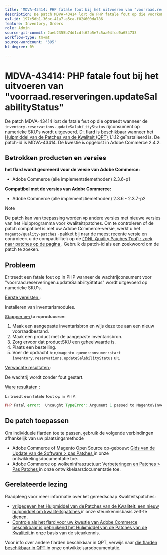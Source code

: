 ```yaml
---
title: 'MDVA-43414: PHP fatale fout bij het uitvoeren van "voorraad.reserveringen.updateSalabilityStatus"'
description: De patch MDVA-43414 lost de PHP fatale fout op die voorkomt wanneer het runnen van de ` voorraad.reserveringen.updateSalabilityStatus' rijconsument op numerieke SKUs. Deze patch is beschikbaar wanneer [Quality Patches Tool (QPT)] (/help/announcements/adobe-commerce-announcements/magento-quality-patches-released-new-tool-to-self-serve-quality-patches.md) 1.1.12 is geïnstalleerd. De patch-id is MDVA-43414. De kwestie is opgelost in Adobe Commerce 2.4.2.
exl-id: 197c5db1-36bc-41a7-a5ca-f026600da786
feature: Inventory, Orders
role: Admin
source-git-commit: 2aeb2355b74d1cdfc62b5e7c5aa04fcd0a654733
workflow-type: tm+mt
source-wordcount: '395'
ht-degree: 0%

---
```


# MDVA-43414: PHP fatale fout bij het uitvoeren van &quot;voorraad.reserveringen.updateSalabilityStatus&quot;

De patch MDVA-43414 lost de fatale fout op die optreedt wanneer de `inventory.reservations.updateSalabilityStatus` rijconsument op numerieke SKU&#39;s wordt uitgevoerd. Dit flard is beschikbaar wanneer het [ Hulpmiddel van de Patches van de Kwaliteit (QPT) ](/help/announcements/adobe-commerce-announcements/magento-quality-patches-released-new-tool-to-self-serve-quality-patches.md) 1.1.12 geïnstalleerd is. De patch-id is MDVA-43414. De kwestie is opgelost in Adobe Commerce 2.4.2.

## Betrokken producten en versies

**het flard wordt gecreeerd voor de versie van Adobe Commerce:**

* Adobe Commerce (alle implementatiemethoden) 2.3.6-p1

**Compatibel met de versies van Adobe Commerce:**

* Adobe Commerce (alle implementatiemethoden) 2.3.6 - 2.3.7-p2

>[!NOTE]
>
>De patch kan van toepassing worden op andere versies met nieuwe versies van het Hulpprogramma voor kwaliteitspatches. Om te controleren of de patch compatibel is met uw Adobe Commerce-versie, werkt u het `magento/quality-patches` -pakket bij naar de meest recente versie en controleert u de compatibiliteit op de [[!DNL Quality Patches Tool] : zoek naar patches op de pagina ](https://experienceleague.adobe.com/tools/commerce-quality-patches/index.html) . Gebruik de patch-id als een zoekwoord om de patch te zoeken.

## Probleem

Er treedt een fatale fout op in PHP wanneer de wachtrijconsument voor &quot;voorraad.reserveringen.updateSalabilityStatus&quot; wordt uitgevoerd op numerieke SKU&#39;s.

<u> Eerste vereisten </u>:

Installeren van inventarismodules.

<u> Stappen om </u> te reproduceren:

1. Maak een aangepaste inventarisbron en wijs deze toe aan een nieuw voorraadbestand.
1. Maak een product met de aangepaste inventarisbron.
1. Zorg ervoor dat productSKU een geheelwaarde is.
1. Plaats een bestelling.
1. Voer de opdracht `bin/magento queue:consumer:start inventory.reservations.updateSalabilityStatus` uit.

<u> Verwachte resultaten </u>:

De wachtrij wordt zonder fout gestart.

<u> Ware resultaten </u>:

Er treedt een fatale fout op in PHP:

```PHP
PHP Fatal error:  Uncaught TypeError: Argument 1 passed to Magento\InventoryIndexer\Model\Queue\UpdateIndexSalabilityStatus\IndexProcessor::getIndexSalabilityStatus() must be of the type string, int given, called in /vendor/magento/module-inventory-indexer/Model/Queue/UpdateIndexSalabilityStatus/IndexProcessor.php on line 119 and defined in /vendor/magento/module-inventory-indexer/Model/Queue/UpdateIndexSalabilityStatus/IndexProcessor.php:136
```

## De patch toepassen

Om individuele flarden toe te passen, gebruik de volgende verbindingen afhankelijk van uw plaatsingsmethode:

* Adobe Commerce of Magento Open Source op-gebouw: [ Gids van de Update van de Software > pas Patches ](https://experienceleague.adobe.com/en/docs/commerce-operations/tools/quality-patches-tool/usage) in onze ontwikkelingsdocumentatie toe.
* Adobe Commerce op wolkeninfrastructuur: [ Verbeteringen en Patches > Pas Patches ](https://experienceleague.adobe.com/en/docs/commerce-cloud-service/user-guide/develop/upgrade/apply-patches) in onze ontwikkelaarsdocumentatie toe.

## Gerelateerde lezing

Raadpleeg voor meer informatie over het gereedschap Kwaliteitspatches:

* [ vrijgegeven het Hulpmiddel van de Patches van de Kwaliteit: een nieuw hulpmiddel om kwaliteitspatches ](/help/announcements/adobe-commerce-announcements/magento-quality-patches-released-new-tool-to-self-serve-quality-patches.md) in onze steunkennisbasis zelf-te dienen.
* [ Controle als het flard voor uw kwestie van Adobe Commerce beschikbaar is gebruikend het Hulpmiddel van de Patches van de Kwaliteit ](/help/support-tools/patches-available-in-qpt-tool/check-patch-for-magento-issue-with-magento-quality-patches.md) in onze basis van de steunkennis.

Voor info over andere flarden beschikbaar in QPT, verwijs naar [ die flarden beschikbaar in QPT ](https://experienceleague.adobe.com/tools/commerce-quality-patches/index.html) in onze ontwikkelaarsdocumentatie.
